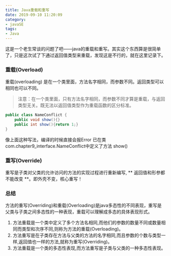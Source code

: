 ```yaml
---
title: Java重载和重写
date: 2019-09-10 11:20:09
category:
- javaSE
tags:
- Java
---
```

这是一个老生常谈的问题了吧——java的重载和重写。其实这个东西算是很简单了，只是这次试了下通过返回值类型来重载，发现这是不行的，就在这里记录下。
<!-- more -->
### 重载(Overload)
重载(overloading) 是在一个类里面，方法名字相同，而参数不同。返回类型可以相同也可以不同。
>注意：在一个类里面，只有方法名字相同，而参数不同才算是重载，与返回类型无关。既无法以返回值类型作为重载函数的区分标准。

```java
public class NameConflict {
    public void show(){}
    public int show(){return 1;}
}
```
像上面这种写法，编译的时候直接会报Error 已在类 com.chapter9_interface.NameConflict中定义了方法 show()

### 重写(Override)
重写是子类对父类的允许访问的方法的实现过程进行重新编写, ** 返回值和形参都不能改变 **。即外壳不变，核心重写！

### 总结
方法的重写(Overriding)和重载(Overloading)是java多态性的不同表现，重写是父类与子类之间多态性的一种表现，重载可以理解成多态的具体表现形式。

1. 方法重载是一个类中定义了多个方法名相同,而他们的参数的数量不同或数量相同而类型和次序不同,则称为方法的重载(Overloading)。
2. 方法重写是在子类存在方法与父类的方法的名字相同,而且参数的个数与类型一样,返回值也一样的方法,就称为重写(Overriding)。
3. 方法重载是一个类的多态性表现,而方法重写是子类与父类的一种多态性表现。